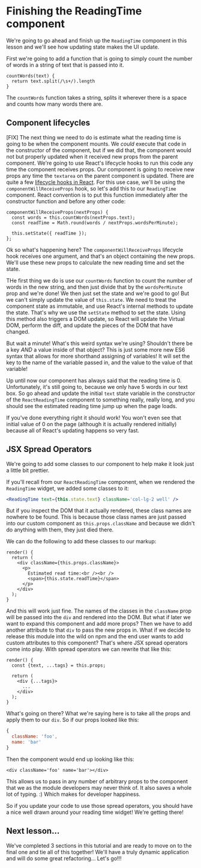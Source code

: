 # Finishing the ReadingTime component

We're going to go ahead and finish up the `ReadingTime` component in this
lesson and we'll see how updating state makes the UI update.

First we're going to add a function that is going to simply count the number
of words in a string of text that is passed into it.

```es6
countWords(text) {
  return text.split(/\s+/).length
}
```

The `countWords` function takes a string, splits it wherever there is a
space and counts how many words there are.

## Component lifecycles

[FIX]
The next thing we need to do is estimate what the reading time is going to be
when the component mounts. We *could* execute that code in the constructor of
the component, but if we did that, the component would not but properly updated
when it received new props from the parent component. We're going to use React's
lifecycle hooks to run this code any time the component receives props. Our
component is going to receive new props any time the `textarea` on the parent
component is updated. There are quite a few
[lifecycle hooks in React](https://facebook.github.io/react/docs/component-specs.html#lifecycle-methods).
For this use case, we'll be using the `componentWillReceiveProps` hook, so let's add
this to our `ReadingTime` component. React convention is to put this function
immediately after the constructor function and before any other code:

```es6
componentWillReceiveProps(nextProps) {
  const words = this.countWords(nextProps.text);
  const readTime = Math.round(words / nextProps.wordsPerMinute);

  this.setState({ readTime });
};
```

Ok so what's happening here? The `componentWillReceiveProps` lifecycle hook
receives one argument, and that's an object containing the new props. We'll use
these new props to calculate the new reading time and set the state.

THe first thing we do is use our `countWords` function to count the number of
words in the new string, and then just divide that by the `wordsPerMinute` prop
and we're done! We then just set the state and we're good to go! But we can't simply update the value
of `this.state`. We need to treat the component state as immutable, and use
React's internal methods to update the state. That's why we use the `setState`
method to set the state. Using this method also triggers a DOM update, so React will
update the Virtual DOM, perform the diff, and update the pieces of the DOM that have changed.

But wait a minute! What's this weird syntax we're using? Shouldn't there be a
key *AND* a value inside of that object? This is just some more new ES6 syntax
that allows for more shorthand assigning of variables! It will set the key to
the name of the variable passed in, and the value to the value of that variable!

Up until now our component has always said that the reading time is 0.
Unfortunately, it's still going to, because we only have 5 words in our text
box. So go ahead and update the initial `text` state variable in the constructor
of the `ReactReadingTime` component to something really, really long, and you
should see the estimated reading time jump up when the page loads.

If you've done everything right it should work! You won't even see that initial
value of 0 on the page (although it is actually rendered initially) because
all of React's updating happens so very fast.

## JSX Spread Operators

We're going to add some classes to our component to help make it look just a
little bit prettier.

If you'll recall from our `ReactReadingTime` component, when we rendered the
`ReadingTime` widget, we added some classes to it:
```jsx
<ReadingTime text={this.state.text} className='col-lg-2 well' />
```

But if you inspect the DOM that it actually rendered, these class names are
nowhere to be found. This is because those class names are just passed into
our custom component as `this.props.className` and because we didn't do
anything with them, they just died there.

We can do the following to add these classes to our markup:
```es6
render() {
  return (
    <div className={this.props.className}>
      <p>
        Estimated read time:<br /><br />
        <span>{this.state.readTime}</span>
      </p>
    </div>
  );
}
```

And this will work just fine. The names of the classes in the `className` prop will be
passed into the `div` and rendered into the DOM. But what if later we want to
expand this component and add more props? Then we have to add another attribute
to that `div` to pass the new props in. What if we decide to release this module
into the wild on npm and the end user wants to add custom attributes to this
component? That's where JSX spread operators come into play. With spread
operators we can rewrite that like this:
```es6
render() {
  const {text, ...tags} = this.props;

  return (
    <div {...tags}>
      ...
    </div>
  );
}
```

What's going on there? What we're saying here is to take all the props and
apply them to our `div`. So if our props looked like this:
```javascript
{
  className: 'foo',
  name: 'bar'
}
```

Then the component would end up looking like this:
```es6
<div className='foo' name='bar'></div>
```

This allows us to pass in any number of arbitrary props to the component that
we as the module developers may never think of. It also saves a whole lot of
typing. :) Which makes for developer happiness.

So if you update your code to use those spread operators, you should have a
nice well drawn around your reading time widget! We're getting there!

## Next lesson...

We've completed 3 sections in this tutorial and are ready to move on to the
final one and tie all of this together! We'll have a truly dynamic application
and will do some great refactoring... Let's go!!!
